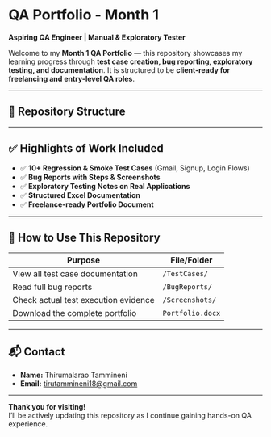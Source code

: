 # QA Portfolio - Month 1

**Aspiring QA Engineer | Manual & Exploratory Tester**

Welcome to my **Month 1 QA Portfolio** — this repository showcases my learning progress through **test case creation, bug reporting, exploratory testing, and documentation**. It is structured to be **client-ready for freelancing and entry-level QA roles**.

---

## 📁 Repository Structure


---

## ✅ Highlights of Work Included

- ✅ **10+ Regression & Smoke Test Cases** (Gmail, Signup, Login Flows)
- ✅ **Bug Reports with Steps & Screenshots**
- ✅ **Exploratory Testing Notes on Real Applications**
- ✅ **Structured Excel Documentation**
- ✅ **Freelance-ready Portfolio Document**

---

## 🚀 How to Use This Repository

| Purpose | File/Folder |
|---------|-------------|
| View all test case documentation | `/TestCases/` |
| Read full bug reports | `/BugReports/` |
| Check actual test execution evidence | `/Screenshots/` |
| Download the complete portfolio | `Portfolio.docx` |

---

## 📬 Contact

- **Name:** Thirumalarao Tammineni
- **Email:** tirutammineni18@gmail.com 

---

**Thank you for visiting!**  
I’ll be actively updating this repository as I continue gaining hands-on QA experience.
